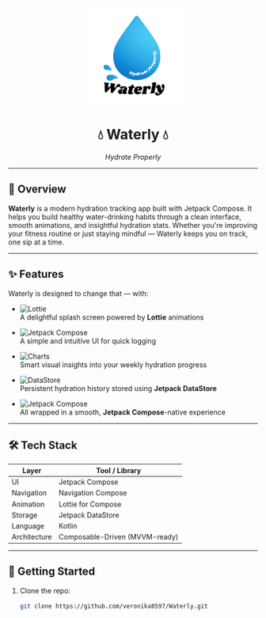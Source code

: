 <p align="center">
  <img src="assets/waterly_logo.png" alt="Waterly Logo" width="200"/>
</p>

<h1 align="center">💧 Waterly 💧</h1>
<p align="center"><i>Hydrate Properly</i></p>

---

## 🌊 Overview

**Waterly** is a modern hydration tracking app built with Jetpack Compose. It helps you build healthy water-drinking habits through a clean interface, smooth animations, and insightful hydration stats. Whether you're improving your fitness routine or just staying mindful — Waterly keeps you on track, one sip at a time.

---

## ✨ Features

Waterly is designed to change that — with:

- ![Lottie](https://img.shields.io/badge/Lottie-Animation-blue?logo=lottiefiles&logoColor=white)  
  A delightful splash screen powered by **Lottie** animations  

- ![Jetpack Compose](https://img.shields.io/badge/Jetpack%20Compose-UI-green?logo=jetpackcompose&logoColor=white)  
  A simple and intuitive UI for quick logging  

- ![Charts](https://img.shields.io/badge/Charts-Progress-lightblue?logo=area-chart&logoColor=white)  
  Smart visual insights into your weekly hydration progress  

- ![DataStore](https://img.shields.io/badge/DataStore-Persistence-purple?logo=databricks&logoColor=white)  
  Persistent hydration history stored using **Jetpack DataStore**  

- ![Jetpack Compose](https://img.shields.io/badge/Compose%20Native-Built%20With-blueviolet?logo=jetpackcompose&logoColor=white)  
  All wrapped in a smooth, **Jetpack Compose**-native experience

---

## 🛠️ Tech Stack

| Layer         | Tool / Library            |
|---------------|----------------------------|
| UI            | Jetpack Compose            |
| Navigation    | Navigation Compose         |
| Animation     | Lottie for Compose         |
| Storage       | Jetpack DataStore          |
| Language      | Kotlin                     |
| Architecture  | Composable-Driven (MVVM-ready) |

---

## 🚀 Getting Started

1. Clone the repo:
   ```bash
   git clone https://github.com/veronika8597/Waterly.git

